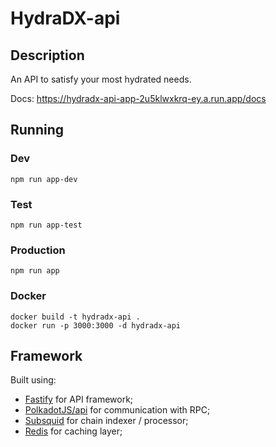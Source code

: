 # HydraDX-api

## Description

An API to satisfy your most hydrated needs.

Docs: https://hydradx-api-app-2u5klwxkrq-ey.a.run.app/docs

## Running

### Dev

`npm run app-dev`

### Test

`npm run app-test`

### Production

`npm run app`

### Docker

`docker build -t hydradx-api .`  
`docker run -p 3000:3000 -d hydradx-api`

## Framework

Built using:

- [Fastify](https://www.fastify.io/docs/latest/) for API framework;
- [PolkadotJS/api](https://polkadot.js.org/docs/api/) for communication with RPC;
- [Subsquid](https://docs.subsquid.io/) for chain indexer / processor;
- [Redis](https://redis.io/docs/about/) for caching layer;
